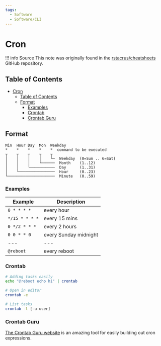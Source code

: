 ```yaml
---
tags:
  - Software
  - Software/CLI
---
```


# Cron

!!! info Source
This note was originally found in the [rstacrus/cheatsheets](https://github.com/rstacruz/cheatsheets) GitHub repository.

## Table of Contents

- [Cron](#cron)
  - [Table of Contents](#table-of-contents)
  - [Format](#format)
    - [Examples](#examples)
    - [Crontab](#crontab)
    - [Crontab Guru](#crontab-guru)

## Format

```
Min  Hour Day  Mon  Weekday
*    *    *    *    *  command to be executed
┬    ┬    ┬    ┬    ┬
│    │    │    │    └─  Weekday  (0=Sun .. 6=Sat)
│    │    │    └──────  Month    (1..12)
│    │    └───────────  Day      (1..31)
│    └────────────────  Hour     (0..23)
└─────────────────────  Minute   (0..59)
```

### Examples

| Example        | Description           |
| -------------- | --------------------- |
| `0 * * * *`    | every hour            |
| `*/15 * * * *` | every 15 mins         |
| `0 */2 * * *`  | every 2 hours         |
| `0 0 * * 0`    | every Sunday midnight |
| ---            | ---                   |
| `@reboot`      | every reboot          |

### Crontab

```bash
# Adding tasks easily
echo "@reboot echo hi" | crontab
```

```bash
# Open in editor
crontab -e
```

```bash
# List tasks
crontab -l [-u user]
```

### Crontab Guru

[The Crontab Guru website][0] is an amazing tool for easily building out cron expressions.

[0]: https://crontab.guru/
